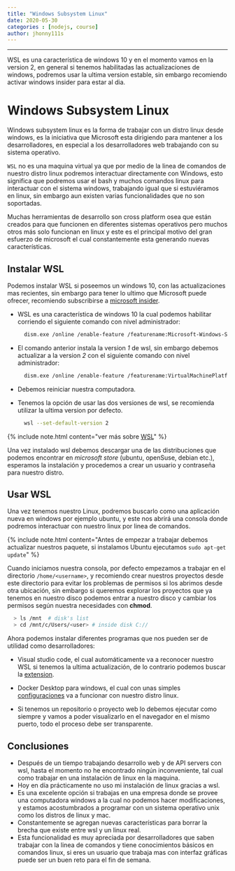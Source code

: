 ```yaml
---
title: "Windows Subsystem Linux"
date: 2020-05-30
categories : [nodejs, course]
author: jhonny111s
---
```


--------------
WSL es una característica de windows 10 y en el momento vamos en la version 2, en general si tenemos habilitadas las actualizaciones de windows, podremos usar la ultima version estable, sin embargo recomiendo activar windows insider para estar al dia.

# Windows Subsystem Linux

Windows subsystem linux es la forma de trabajar con un distro linux desde windows, es la iniciativa que Microsoft esta dirigiendo para mantener a los desarrolladores, en especial a los desarrolladores web trabajando con su sistema operativo.

`WSL` no es una maquina virtual ya que por medio de la linea de comandos de nuestro distro linux podremos interactuar directamente con Windows, esto significa que podremos usar el bash y  muchos comandos linux para interactuar con el sistema windows, trabajando igual que si estuviéramos en linux, sin embargo aun existen varias funcionalidades que no son soportadas.

Muchas herramientas de desarrollo son cross platform osea que están creados para que funcionen en diferentes sistemas operativos pero muchos otros más solo funcionan en  linux y este es el principal motivo del gran esfuerzo de microsoft el cual constantemente esta generando nuevas características.


## Instalar WSL

Podemos instalar WSL si poseemos un windows 10, con las actualizaciones mas recientes, sin embargo para tener lo ultimo que Microsoft puede ofrecer, recomiendo subscribirse a [microsoft insider](https://insider.windows.com/en-us/about-windows-insider-program/).

- WSL es una característica de windows 10 la cual podemos habilitar corriendo el siguiente comando con nivel administrador:

  ~~~bash 
    dism.exe /online /enable-feature /featurename:Microsoft-Windows-Subsystem-Linux /all /norestart
  ~~~

- El comando anterior instala la version *1* de wsl, sin embargo debemos actualizar a la version *2* con el siguiente comando con nivel administrador:

  ~~~bash 
    dism.exe /online /enable-feature /featurename:VirtualMachinePlatform /all /norestart
  ~~~

- Debemos reiniciar nuestra computadora.
- Tenemos la opción de usar las dos versiones de wsl, se recomienda utilizar la ultima version por defecto.

  ~~~bash 
    wsl --set-default-version 2
  ~~~


{% include note.html content="ver más sobre [WSL](https://docs.microsoft.com/en-us/windows/wsl/install-win10)" %}


Una vez instalado wsl debemos descargar una de las distribuciones que podemos encontrar en *microsoft store* (ubuntu, openSuse, debian etc.), esperamos la instalación y procedemos a crear un usuario y contraseña para nuestro distro.

## Usar WSL

Una vez tenemos nuestro Linux, podremos buscarlo como una aplicación nueva en windows por ejemplo ubuntu, y este nos abrirá una consola donde podremos interactuar con nuestro linux por linea de comandos.

{% include note.html content="Antes de empezar a trabajar debemos actualizar nuestros paquete, si instalamos Ubuntu ejecutamos `sudo apt-get update`" %}

Cuando iniciamos  nuestra consola, por defecto empezamos a trabajar en el directorio `/home/<username>`, y recomiendo crear nuestros proyectos desde este directorio para evitar los problemas de permisos si los abrimos desde otra ubicación, sin embargo si queremos explorar los proyectos que ya tenemos en nuestro disco podemos entrar a nuestro disco y cambiar los permisos según nuestra necesidades con **chmod**.

  ~~~bash 
    > ls /mnt  # disk's list
    > cd /mnt/c/Users/<user> # inside disk C://
  ~~~

Ahora podemos instalar diferentes programas que nos pueden ser de utilidad como desarrolladores:

- Visual studio code, el cual automáticamente va a reconocer nuestro WSL si tenemos la ultima actualización, de lo contrario podemos buscar la [extension](https://code.visualstudio.com/docs/remote/wsl).

- Docker Desktop para windows, el cual con unas simples [configuraciones](https://docs.docker.com/docker-for-windows/wsl/) va a funcionar con nuestro distro linux.

- Si tenemos un repositorio o proyecto web lo debemos ejecutar como siempre y vamos a poder visualizarlo en el navegador en el mismo puerto, todo el proceso debe ser transparente.

## Conclusiones

- Después de un tiempo trabajando desarrollo web y de API servers con wsl, hasta el momento no he encontrado ningún inconveniente, tal cual como trabajar en una instalación de linux en la maquina.
- Hoy en día prácticamente no uso mi instalación de linux gracias a wsl.
- Es una excelente opción si trabajas en una empresa donde se provee una computadora windows a la cual no podemos hacer modificaciones, y estamos acostumbrados a programar con un sistema operativo unix como los distros de linux y mac.
- Constantemente se agregan nuevas características para borrar la brecha que existe entre wsl y un linux real.
- Esta funcionalidad es muy apreciada por desarrolladores que saben trabajar con la linea de comandos y tiene conocimientos básicos en comandos linux, si eres un usuario que trabaja mas con interfaz gráficas puede ser un buen reto para el fin de semana.